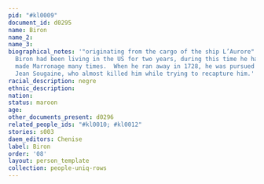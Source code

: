 ```yaml
---
pid: "#kl0009"
document_id: d0295
name: Biron
name_2: 
name_3: 
biographical_notes: '"originating from the cargo of the ship L’Aurore" from Senegambie,
  Biron had been living in the US for two years, during this time he had successfully
  made Marronage many times.  When he ran away in 1728, he was pursued by his enslaver,
  Jean Sougaine, who almost killed him while trying to recapture him.'
racial_description: negre
ethnic_description: 
nation: 
status: maroon
age: 
other_documents_present: d0296
related_people_ids: "#kl0010; #kl0012"
stories: s003
daem_editors: Chenise
label: Biron
order: '08'
layout: person_template
collection: people-uniq-rows
---
```

